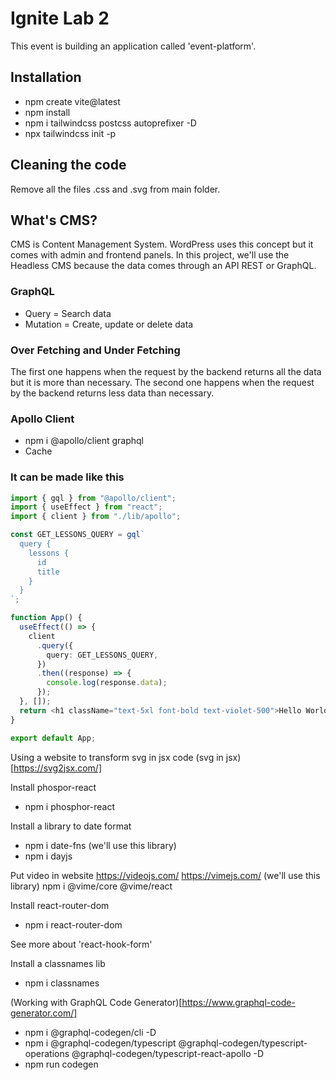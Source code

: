 # Ignite Lab 2

This event is building an application called 'event-platform'.

## Installation

- npm create vite@latest
- npm install
- npm i tailwindcss postcss autoprefixer -D
- npx tailwindcss init -p

## Cleaning the code

Remove all the files .css and .svg from main folder.

## What's CMS?

CMS is Content Management System. WordPress uses this concept but it comes with admin and frontend panels.
In this project, we'll use the Headless CMS because the data comes through an API REST or GraphQL.

### GraphQL

- Query = Search data
- Mutation = Create, update or delete data

### Over Fetching and Under Fetching

The first one happens when the request by the backend returns all the data but it is more than necessary.
The second one happens when the request by the backend returns less data than necessary.

### Apollo Client

- npm i @apollo/client graphql
- Cache

### It can be made like this

```ts
import { gql } from "@apollo/client";
import { useEffect } from "react";
import { client } from "./lib/apollo";

const GET_LESSONS_QUERY = gql`
  query {
    lessons {
      id
      title
    }
  }
`;

function App() {
  useEffect(() => {
    client
      .query({
        query: GET_LESSONS_QUERY,
      })
      .then((response) => {
        console.log(response.data);
      });
  }, []);
  return <h1 className="text-5xl font-bold text-violet-500">Hello World</h1>;
}

export default App;
```

Using a website to transform svg in jsx code (svg in jsx)[https://svg2jsx.com/]

Install phospor-react

- npm i phosphor-react

Install a library to date format

- npm i date-fns (we'll use this library)
- npm i dayjs

Put video in website
https://videojs.com/
https://vimejs.com/ (we'll use this library)
npm i @vime/core @vime/react

Install react-router-dom

- npm i react-router-dom

See more about 'react-hook-form'

Install a classnames lib

- npm i classnames

(Working with GraphQL Code Generator)[https://www.graphql-code-generator.com/]

- npm i @graphql-codegen/cli -D
- npm i @graphql-codegen/typescript @graphql-codegen/typescript-operations @graphql-codegen/typescript-react-apollo -D
- npm run codegen
